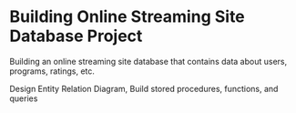 # Building Online Streaming Site Database Project

Building an online streaming site database that contains data about users, programs, ratings, etc. 

Design Entity Relation Diagram, Build stored procedures, functions, and queries

